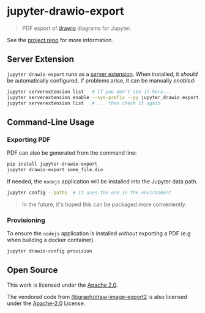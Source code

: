 # jupyter-drawio-export

> PDF export of [drawio](https://www.diagrams.net) diagrams for Jupyter.

See the [project repo](https://github.com/deathbeds/jupyterlab-drawio) for more information.

## Server Extension

`jupyter-drawio-export` runs as a [server extension][serverext]. When installed,
it _should_ be automatically configured. If problems arise, it can be manually
_enabled_:

```bash
jupyter serverextension list   # If you don't see it here...
jupyter serverextension enable --sys-prefix --py jupyter_drawio_export  # run this...
jupyter serverextension list   # ... then check it again
```

## Command-Line Usage

### Exporting PDF

PDF can also be generated from the command line:

```bash
pip install jupyter-drawio-export
jupyter drawio-export some_file.dio
```

If needed, the `nodejs` application will be installed into the Jupyter data path.

```bash
jupyter config --paths  # it uses the one in the environment
```

> In the future, it's hoped this can be packaged more conveniently.

### Provisioning

To ensure the `nodejs` application is installed _without_ exporting a PDF (e.g
when building a docker container).

```bash
jupyter drawio-config provision
```

## Open Source

This work is licensed under the [Apache 2.0](./LICENSE.txt).

The vendored code from [@jgraph/draw-image-export2](https://github.com/jgraph/draw-image-export2) is also licensed under the [Apache-2.0](./vendor/draw-image-export2/LICENSE) License.

[serverext]: https://jupyter-notebook.readthedocs.io/en/stable/examples/Notebook/Distributing%20Jupyter%20Extensions%20as%20Python%20Packages.html

